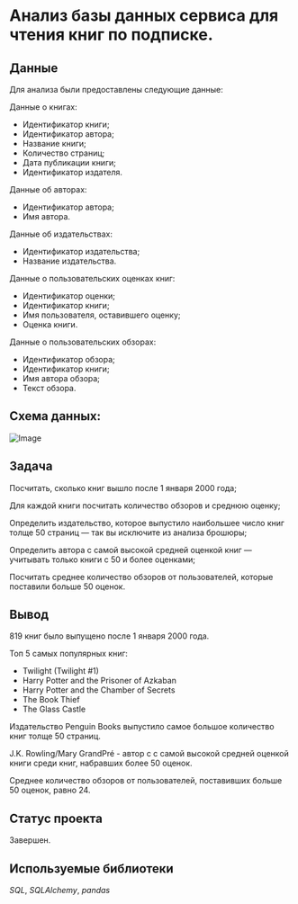 # Анализ базы данных сервиса для чтения книг по подписке.

## Данные

Для анализа были предоставлены следующие данные:

Данные о книгах:
- Идентификатор книги;
- Идентификатор автора;
- Название книги;
- Количество страниц;
- Дата публикации книги;
- Идентификатор издателя.

Данные об авторах:
- Идентификатор автора;
- Имя автора.

Данные об издательствах:
- Идентификатор издательства;
- Название издательства.

Данные о пользовательских оценках книг:
- Идентификатор оценки;
- Идентификатор книги;
- Имя пользователя, оставившего оценку;
- Оценка книги.

Данные о пользовательских обзорах:
- Идентификатор обзора;
- Идентификатор книги;
- Имя автора обзора;
- Текст обзора.

## Схема данных:

![Image](https://user-images.githubusercontent.com/115476224/215522663-6c2b95b8-acbb-4e4b-917a-00195f00d495.png)

## Задача

Посчитать, сколько книг вышло после 1 января 2000 года;

Для каждой книги посчитать количество обзоров и среднюю оценку;

Определить издательство, которое выпустило наибольшее число книг толще 50 страниц — так вы исключите из анализа брошюры;

Определить автора с самой высокой средней оценкой книг — учитывать только книги с 50 и более оценками;

Посчитать среднее количество обзоров от пользователей, которые поставили больше 50 оценок.

## Вывод

819 книг было выпущено после 1 января 2000 года.

Топ 5 самых популярных книг:
- Twilight (Twilight #1)
- Harry Potter and the Prisoner of Azkaban
- Harry Potter and the Chamber of Secrets
- The Book Thief
- The Glass Castle

Издательство Penguin Books выпустило самое большое количество книг толще 50 страниц.

J.K. Rowling/Mary GrandPré - автор с с самой высокой средней оценкой книги среди книг, набравших более 50 оценок.

Среднее количество обзоров от пользователей, поставивших больше 50 оценок, равно 24.

## Статус проекта

Завершен.

## Используемые библиотеки
*SQL*, *SQLAlchemy*, *pandas*
